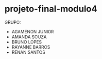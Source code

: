 # projeto-final-modulo4

GRUPO:

- AGAMENON JUNIOR
- AMANDA SOUZA
- BRUNO LOPES
- RAYANNE BARROS
- RENAN SANTOS
